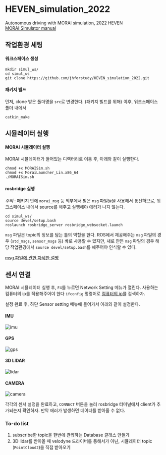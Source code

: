 # HEVEN_simulation_2022
Autonomous driving with MORAI simulation, 2022 HEVEN<br>
[MORAI Simulator manual](https://morai-sim-for-wego-help.scrollhelp.site/user-manual/)

## 작업환경 세팅

#### 워크스페이스 생성
```
mkdir simul_ws/
cd simul_ws
git clone https://github.com/jhforstudy/HEVEN_simulation_2022.git
```

#### 패키지 빌드
먼저, clone 받은 폴더명을 ``src``로 변경한다. (패키지 빌드를 위해)
이후, 워크스페이스 폴더 내에서
```
catkin_make
```

## 시뮬레이터 실행

#### MORAI 시뮬레이터 실행
MORAI 시뮬레이터가 들어있는 디렉터리로 이동 후, 아래와 같이 실행한다.
```
chmod +x MORAISim.sh
chmod +x MoraiLauncher_Lin.x86_64
./MORAISim.sh
```

#### rosbridge 실행
*주의* : 패키지 안에 ``morai_msg`` 등 외부에서 받은 ``msg`` 파일들을 사용해서 통신하므로, 워크스페이스 내에서 source를 해주고 실행해야 에러가 나지 않는다.
```
cd simul_ws/
source devel/setup.bash
roslaunch rosbridge_server rosbridge_websocket.launch 
```
``msg`` 파일은 topic의 정보를 담는 틀의 역할을 한다. ROS에서 제공해주는 ``msg`` 파일의 경우 (``std_msgs``, ``sensor_msgs`` 등) 바로 사용할 수 있지만, 새로 만든 ``msg`` 파일의 경우 해당 작업환경에서 ``source devel/setup.bash``를 해주어야 인식할 수 있다.

[msg 파일에 관한 자세한 설명](https://github.com/jhforstudy/HEVEN_simulation_2022/blob/main/about_msg.md)


## 센서 연결

MORAI 시뮬레이터 실행 후, ``F4``를 누르면 Network Setting 메뉴가 열린다.
사용하는 컴퓨터의 ip를 적용해주어야 한다
```ifconfig```
명령어로 [컴퓨터의 ip](https://minddoodle.tistory.com/7)를 검색하자.

설정 완료 후, 하단 Sensor setting 메뉴에 들어가서 아래와 같이 설정한다.

#### IMU
![imu](https://user-images.githubusercontent.com/48710703/175962573-2f5ccdc4-e6ef-43b8-a946-1c428d028b5a.png)

#### GPS
![gps](https://user-images.githubusercontent.com/48710703/175962611-7867245b-93ed-4cd0-ad6a-cdc076f35026.png)

#### 3D LIDAR
![lidar](https://user-images.githubusercontent.com/48710703/175962657-2abbd927-df7e-47ee-a83d-0b3524b4569d.png)

#### CAMERA
![camera](https://user-images.githubusercontent.com/48710703/175962721-0a6338a4-1395-4923-b927-63c502d1f745.png)

각각의 센서 설정을 완료하고, ``CONNECT`` 버튼을 눌러 rosbridge 터미널에서 client가 추가되는지 확인하자. 만약 에러가 발생하면 데이터를 받아올 수 없다.



### To-do list

1. subscribe한 topic을 한번에 관리하는 Database 클래스 만들기
2. 3D lidar를 받아올 때 velodyne 드라이버를 통해서가 아닌, 시뮬레이터 topic (`PointCloud2`)을 직접 받아오기

